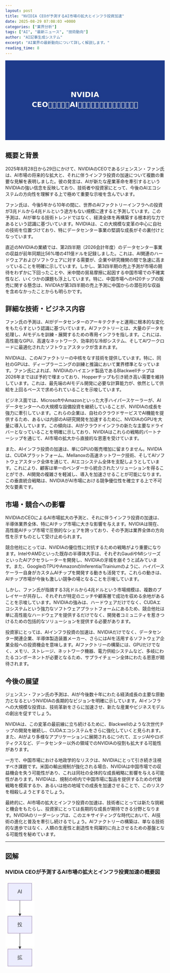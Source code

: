 ```yaml
---
layout: post
title: "NVIDIA CEOが予測するAI市場の拡大とインフラ投資加速"
date: 2025-08-29 07:08:03 +0000
categories: ["業界分析"]
tags: ["AI", "最新ニュース", "技術動向"]
author: "AI記事生成システム"
excerpt: "AI業界の最新動向について詳しく解説します。"
reading_time: 8
---
```



![NVIDIA CEOが予測するAI市場の拡大とインフラ投資加速](/assets/images/posts/2025-08-29-2-nvidiaceoai-title.jpg)

## 概要と背景

2025年8月28日から29日にかけて、NVIDIAのCEOであるジェンスン・ファン氏は、AI市場の将来的な拡大と、それに伴うインフラ投資の加速について複数の重要な見解を表明しました。彼の発言は、AIが新たな産業革命を牽引するというNVIDIAの強い信念を反映しており、技術者や投資家にとって、今後のAIエコシステムの方向性を理解する上で極めて重要な示唆を含んでいます。

ファン氏は、今後5年から10年の間に、世界のAIファクトリーインフラへの投資が3兆ドルから4兆ドルという途方もない規模に達すると予測しています。この予測は、AIが単なる技術トレンドではなく、経済全体を再構築する根本的な力であるという認識に基づいています。NVIDIAは、この大規模な変革の中心に自社の技術を位置づけており、特にデータセンター事業の堅調な成長がその裏付けとなっています。

直近のNVIDIAの業績では、第2四半期（2026会計年度）のデータセンター事業の収益が前年同期比56%増の411億ドルを記録しました。これは、AI関連のハードウェアおよびソフトウェアに対する需要が、企業や研究機関の間で急速に高まっていることを明確に示しています。しかし、第3四半期の売上予測が市場の期待をわずかに下回ったことや、米中間の貿易摩擦に起因する中国市場での不確実性など、いくつかの課題も浮上しています。特に、中国市場へのH20チップの販売に関する懸念は、NVIDIAが第3四半期の売上予測に中国からの潜在的な収益を含めなかったことからも明らかです。

## 詳細な技術・ビジネス内容

ファン氏の予測は、AIがデータセンターのアーキテクチャと運用に根本的な変化をもたらすという認識に基づいています。AIファクトリーとは、大量のデータを処理し、AIモデルを訓練・展開するための専用インフラを指します。これには、高性能なGPU、高速なネットワーク、効率的な冷却システム、そしてAIワークロードに最適化されたソフトウェアスタックが含まれます。

NVIDIAは、このAIファクトリーの中核をなす技術を提供しています。特に、同社のGPUは、ディープラーニングの訓練と推論において業界標準となっています。ファン氏によれば、NVIDIAのハイエンド製品であるBlackwellチップは2026年までほぼ予約で埋まっており、Hopperチップも引き続き高い需要を維持しています。これは、最先端のAIモデル開発に必要な計算能力が、依然として供給を上回るペースで求められていることを示唆しています。

ビジネス面では、MicrosoftやAmazonといった大手ハイパースケーラーが、AIデータセンターへの大規模な設備投資を継続していることが、NVIDIAの成長を強力に牽引しています。これらの企業は、自社のクラウドサービスでAI機能を提供するため、あるいは内部のAI研究開発を加速するために、NVIDIAのGPUを大量に導入しています。この傾向は、AIがクラウドインフラの新たな主要なドライバーとなっていることを明確に示しており、NVIDIAはこれらの戦略的パートナーシップを通じて、AI市場の拡大から直接的な恩恵を受けています。

また、AIインフラ投資の加速は、単にGPUの販売増加に留まりません。NVIDIAは、CUDAプラットフォーム、Mellanoxの高速ネットワーク技術、そしてAIソフトウェアスタック全体を通じて、AIエコシステム全体を支配しようとしています。これにより、顧客は単一のベンダーから統合されたソリューションを得ることができ、AI開発の複雑さを軽減し、導入を加速させることが可能になります。この垂直統合戦略は、NVIDIAがAI市場における競争優位性を確立する上で不可欠な要素です。

## 市場・競合への影響

NVIDIAのCEOによるAI市場拡大の予測と、それに伴うインフラ投資の加速は、半導体業界全体、特にAIチップ市場に大きな影響を与えます。NVIDIAは現在、高性能AIチップ市場で圧倒的なシェアを誇っており、その予測は業界全体の方向性を示すものとして受け止められます。

競合他社にとっては、NVIDIAの優位性に対抗するための戦略がより重要になります。IntelやAMDといった既存の半導体大手は、それぞれGaudiやMIシリーズといったAIアクセラレーターを開発し、NVIDIAの牙城を崩そうと試みています。また、GoogleのTPUやAmazonのInferentia/Trainiumのように、ハイパースケーラー自身がカスタムAIチップを開発する動きも活発です。これらの動きは、AIチップ市場が今後も激しい競争の場となることを示唆しています。

しかし、ファン氏が指摘する3兆ドルから4兆ドルという市場規模は、複数のプレイヤーが共存し、それぞれが特定のニッチや顧客層で成功を収める余地があることを示唆しています。NVIDIAの強みは、ハードウェアだけでなく、CUDAエコシステムという強力なソフトウェアプラットフォームにあるため、競合他社は単に高性能なハードウェアを提供するだけでなく、開発者コミュニティを惹きつけるための包括的なソリューションを提供する必要があります。

投資家にとっては、AIインフラ投資の加速は、NVIDIAだけでなく、データセンター関連企業、半導体製造装置メーカー、さらにはAIを活用するソフトウェア企業全般への投資機会を意味します。AIファクトリーの構築には、GPUだけでなく、メモリ、ストレージ、ネットワーク機器、電力供給システムなど、多岐にわたるコンポーネントが必要となるため、サプライチェーン全体にわたる恩恵が期待されます。

## 今後の展望

ジェンスン・ファン氏の予測は、AIが今後数十年にわたる経済成長の主要な原動力となるというNVIDIAの長期的なビジョンを明確に示しています。AIインフラへの大規模な投資は、技術革新をさらに加速させ、新たな産業やビジネスモデルの創出を促すでしょう。

NVIDIAは、この変革の最前線に立ち続けるために、Blackwellのような次世代チップの開発を継続し、CUDAエコシステムをさらに強化していくと見られます。また、AIがより多様なアプリケーションに展開されるにつれて、エッジAIやロボティクスなど、データセンター以外の領域でのNVIDIAの役割も拡大する可能性があります。

一方で、中国市場における地政学的なリスクは、NVIDIAにとって引き続き注視すべき課題です。米国の輸出規制が強化される場合、NVIDIAは中国市場での収益機会を失う可能性があり、これは同社の全体的な成長戦略に影響を与える可能性があります。NVIDIAは、規制の枠内で中国市場に製品を提供するための代替戦略を模索するか、あるいは他の地域での成長を加速させることで、このリスクを相殺しようとするでしょう。

最終的に、AI市場の拡大とインフラ投資の加速は、技術者にとっては新たな挑戦と機会をもたらし、投資家にとっては長期的な成長が期待できる分野となります。NVIDIAのリーダーシップは、このエキサイティングな時代において、AI技術の進化と普及を牽引し続けるでしょう。AIファクトリーの構築は、単なる技術的な進歩ではなく、人類の生産性と創造性を飛躍的に向上させるための基盤となる可能性を秘めています。

---


## 図解

### NVIDIA CEOが予測するAI市場の拡大とインフラ投資加速の概要図

![NVIDIA CEOが予測するAI市場の拡大とインフラ投資加速の概要図](/assets/images/posts/2025-08-29-2-nvidiaceoai-mermaid-simple.jpg)


